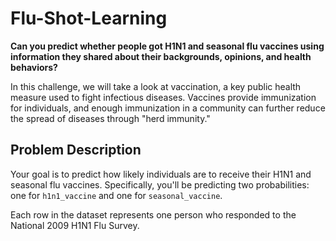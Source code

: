 # Flu-Shot-Learning

**Can you predict whether people got H1N1 and seasonal flu vaccines using information they shared about their backgrounds, opinions, and health behaviors?**

In this challenge, we will take a look at vaccination, a key public health measure used to fight infectious diseases. Vaccines provide immunization for individuals, and enough immunization in a community can further reduce the spread of diseases through "herd immunity."


## Problem Description 

Your goal is to predict how likely individuals are to receive their H1N1 and seasonal flu vaccines. Specifically, you'll be predicting two probabilities: one for `h1n1_vaccine` and one for `seasonal_vaccine`.

Each row in the dataset represents one person who responded to the National 2009 H1N1 Flu Survey.


